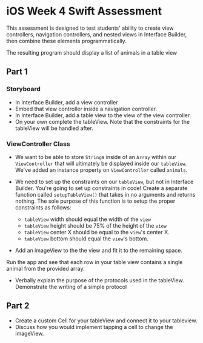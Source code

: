 # iOS Week 4 Swift Assessment

This assessment is designed to test students' ability to create view controllers, navigation controllers, and nested views in Interface Builder, then combine these elements programmatically.

The resulting program should display a list of animals in a table view

## Part 1


### Storyboard
* In Interface Builder, add a view controller
* Embed that view controller inside a navigation controller.
* In Interface Builder, add a table view to the view of the view controller.
* On your own complete the tableView. Note that the constraints for the tableView will be handled after.

### ViewController Class

* We want to be able to store `String`s inside of an `Array` within our `ViewController` that will ultimately be displayed inside our `tableView`. We've added an instance property on `ViewController` called `animals`.

* We need to set up the constraints on our `tableView`, but not in Interface Builder. You're going to set up constraints in code! Create a separate function called `setupTableView()` that takes in no arguments and returns nothing. The sole purpose of this function is to setup the proper constraints as follows:
  * `tableView` width should equal the width of the `view`
  * `tableView` height should be 75% of the height of the `view`
  * `tableView` center X should be equal to the `view`'s center X.
  * `tableView` bottom should equal the `view`'s bottom.

* Add an imageView to the the view and fit it to the remaining space.

Run the app and see that each row in your table view contains a single animal from the provided array.

* Verbally explain the purpose of the protocols used in the tableView. Demonstrate the writing of a simple protocol

## Part 2

* Create a custom Cell for your tableView and connect it to your tableview.
* Discuss how you would implement tapping a cell to change the imageView.
